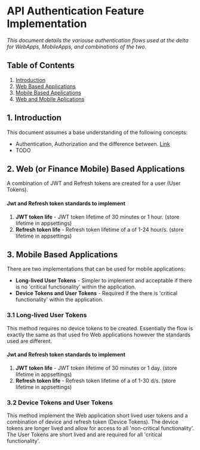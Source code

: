 # API Authentication Feature Implementation

*This document details the variouse authentication flows used at the delta for WebApps, MobileApps, and combinations of the two.*

## Table of Contents

1. [Introduction]()
2. [Web Based Applications]()
3. [Mobile Based Applications]()
4. [Web and Mobile Aplications]()

## 1. Introduction

This document assumes a base understanding of the following concepts:

- Authentication, Authorization and the difference between. [Link](https://auth0.com/docs/authorization/authentication-and-authorization)
-  TODO

## 2. Web (or Finance Mobile) Based Applications

A combination of JWT and Refresh tokens are created for a user (User Tokens).

#### Jwt and Refresh token standards to implement
1. **JWT token life** - JWT token lifetime of 30 minutes or 1 hour. (store lifetime in appsettings)
2. **Refresh token life** - Refresh token lifetime of a of 1-24 hour/s. (store lifetime in appsettings)

## 3. Mobile Based Applications

There are two implementations that can be used for mobile applications:
- **Long-lived User Tokens** - Simpler to implement and acceptable if there is no 'critical functionality' within the application.
- **Device Tokens and User Tokens** - Required if the there is 'critical functionality' within the application.

### 3.1 Long-lived User Tokens

This method requires no device tokens to be created. Essentially the flow is exactly the same as that used fro Web applications however the standards used are different.

#### Jwt and Refresh token standards to implement
1. **JWT token life** - JWT token lifetime of 30 minutes or 1 day. (store lifetime in appsettings)
2. **Refresh token life** - Refresh token lifetime of a of 1-30 d/s. (store lifetime in appsettings)

### 3.2 Device Tokens and User Tokens

This method implement the Web application short lived user tokens and a combination of device and refresh token (Device Tokens). The device tokens are longer lived and allow for access to all 'non-critical functionality'. The User Tokens are short lived and are required for all 'critical functionality'.
